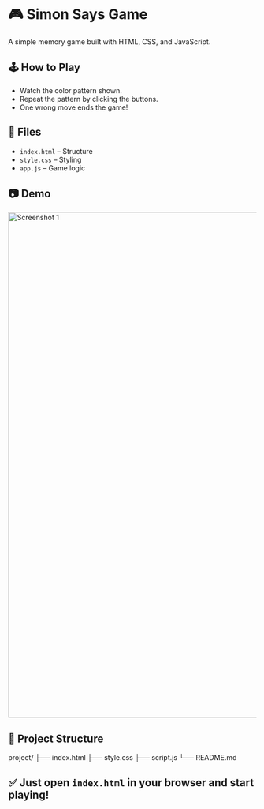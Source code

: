 # 🎮 Simon Says Game

A simple memory game built with HTML, CSS, and JavaScript.

## 🕹️ How to Play
- Watch the color pattern shown.
- Repeat the pattern by clicking the buttons.
- One wrong move ends the game!

## 📁 Files
- `index.html` – Structure
- `style.css` – Styling
- `app.js` – Game logic

## 📷 Demo
<img width="1920" height="1025" alt="Screenshot 1" src="https://github.com/user-attachments/assets/17d04d49-d4c0-4ef5-8170-9e8123e2ffba" />


## 📂 Project Structure

project/
├── index.html
├── style.css
├── script.js
└── README.md
## ✅ Just open `index.html` in your browser and start playing!

